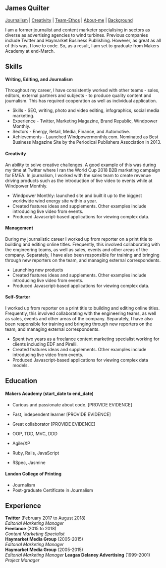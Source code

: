 ## James Quilter

[Journalism](#journalism) | [Creativity](#creativity) | [Team-Ethos](#management) | [About-me](#about-me) | [Background](#background)

I am a former journalist and content marketer specialising in sectors as diverse as advertising agencies to wind turbines. Previous companies include Twitter and Haymarket Business Publishing. However, as great as all of this was, I love to code. So, as a result, I am set to graduate from Makers Academy at end-March. 

## Skills

#### <a name="journalism">Writing, Editing, and Journalism</a>

Throughout my career, I have consistently worked with other teams - sales, editors, external partners and subjects - to produce quality content and journalism. This has required cooperation as well as individual application. 

- Skills - SEO, writing, photo and video editing, infographics, social media marketing. 
- Experience - Twitter, Marketing Magazine, Brand Republic, Windpower Monthly.
- Sectors - Energy, Retail, Media, Finance, and Automotive.
- Achievements - Launched Windpowermonthly.com. Nominated as Best Business Magazine Site by the Periodical Publishers Association in 2013. 

#### <a name="creatvity">Creativity</a>

An ability to solve creative challenges. A good example of this was during my time at Twitter where I ran the World Cup 2018 B2B marketing campaign for EMEA. In journalism, I worked with the sales team to create revenue driving products such as the introduction of live video to events while at Windpower Monthly. 

- Windpower Monthly: launched site and built it up to the biggest worldwide wind energy site within a year.
- Created features ideas and supplements. Other examples include introducing live video from events. 
- Produced Javascript-based applications for viewing complex data. 

#### <a name="management">Management</a>

During my journalistic career I worked up from reporter on a print title to building and editing online titles. Frequently, this involved collaborating with the engineering teams, as well as sales, events and other areas of the company. Separately, I have also been responsible for training and bringing through new reporters on the team, and managing external correspondents. 

- Launching new products
- Created features ideas and supplements. Other examples include introducing live video from events. 
- Produced Javascript-based applications for viewing complex data. 

#### <a name="#about-me">Self-Starter</a>

I worked up from reporter on a print title to building and editing online titles. Frequently, this involved collaborating with the engineering teams, as well as sales, events and other areas of the company. Separately, I have also been responsible for training and bringing through new reporters on the team, and managing external correspondents. 

- Spent two years as a freelance content marketing specialist working for clients including EDF and Pirelli. 
- Created features ideas and supplements. Other examples include introducing live video from events. 
- Produced Javascript-based applications for viewing complex data models. 

## <a name="#background">Education</a>

#### Makers Academy (start_date to end_date)

- Curious and passionate about code. [PROVIDE EVIDENCE]
- Fast, independent learner [PROVIDE EVIDENCE]
- Great collaborator [PROVIDE EVIDENCE]

- OOP, TDD, MVC, DDD
- Agile/XP
- Ruby, Rails, JavaScript
- RSpec, Jasmine

#### London College of Printing

- Journalism
- Post-graduate Certificate in Journalism

## Experience

**Twitter** (February 2017 to August 2018)    
*Editorial Marketing Manager*  
**Freelance** (2015 to 2018)   
*Content Marketing Specialist*  
**Haymarket Media Group** (2005-2015)    
*Editorial Marketing Manager*  
**Haymarket Media Group** (2005-2015)    
*Editorial Marketing Manager*
**Leagas Delaney Advertising** (1999-2001)   
*Project Manager*  
